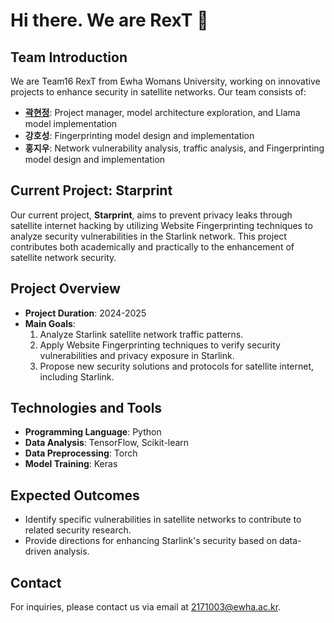 # Hi there. We are RexT 👋

## Team Introduction
We are Team16 RexT from Ewha Womans University, working on innovative projects to enhance security in satellite networks. Our team consists of:
- **[곽현정](mailto:2171003@ewhain.net)**: Project manager, model architecture exploration, and Llama model implementation
- **강호성**: Fingerprinting model design and implementation
- **홍지우**: Network vulnerability analysis, traffic analysis, and Fingerprinting model design and implementation

## Current Project: Starprint
Our current project, **Starprint**, aims to prevent privacy leaks through satellite internet hacking by utilizing Website Fingerprinting techniques to analyze security vulnerabilities in the Starlink network. This project contributes both academically and practically to the enhancement of satellite network security.

## Project Overview
- **Project Duration**: 2024-2025
- **Main Goals**:
  1. Analyze Starlink satellite network traffic patterns.
  2. Apply Website Fingerprinting techniques to verify security vulnerabilities and privacy exposure in Starlink.
  3. Propose new security solutions and protocols for satellite internet, including Starlink.

## Technologies and Tools
- **Programming Language**: Python
- **Data Analysis**: TensorFlow, Scikit-learn
- **Data Preprocessing**: Torch
- **Model Training**: Keras

## Expected Outcomes
- Identify specific vulnerabilities in satellite networks to contribute to related security research.
- Provide directions for enhancing Starlink's security based on data-driven analysis.

## Contact
For inquiries, please contact us via email at 2171003@ewha.ac.kr.

<!--

**Here are some ideas to get you started:**

🙋‍♀️ A short introduction - what is your organization all about?
🌈 Contribution guidelines - how can the community get involved?
👩‍💻 Useful resources - where can the community find your docs? Is there anything else the community should know?
🍿 Fun facts - what does your team eat for breakfast?
🧙 Remember, you can do mighty things with the power of [Markdown](https://docs.github.com/github/writing-on-github/getting-started-with-writing-and-formatting-on-github/basic-writing-and-formatting-syntax)
-->
